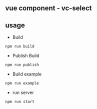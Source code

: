 ## vue component - vc-select

## usage

* Build

```node
npm run build

```
* Publish Build

```node
npm run publish
```

* Build example

```node
npm run example
```

* run server

```node
npm run start
```
